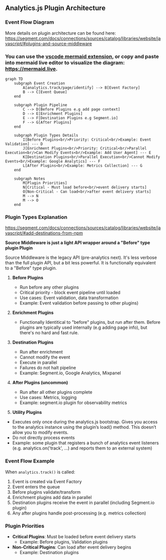 ## Analytics.js Plugin Architecture

### Event Flow Diagram
More details on plugin architecture can be found here:
https://segment.com/docs/connections/sources/catalog/libraries/website/javascript/#plugins-and-source-middleware


### You can use the [vscode mermaid extension](https://marketplace.visualstudio.com/items?itemName=bierner.markdown-mermaid), or copy and paste into mermaid live editor to visualize the diagram: https://mermaid.live.

```mermaid
graph TD
    subgraph Event Creation
        A[analytics.track/page/identify] --> B[Event Factory]
        B --> C[Event Queue]
    end

    subgraph Plugin Pipeline
        C --> D[Before Plugins e.g add page context]
        D --> E[Enrichment Plugins]
        E --> F[Destination Plugins e.g Segment.io]
        F --> G[After Plugins]
    end

    subgraph Plugin Types Details
        I[Before Plugins<br/>Priority: Critical<br/>Example: Event Validation] --- D
        J[Enrichment Plugins<br/>Priority: Critical<br/>Parallel Execution<br/>Can Modify Events<br/>Example: Add User Agent] --- E
        K[Destination Plugins<br/>Parallel Execution<br/>Cannot Modify Events<br/>Example: Google Analytics] --- F
        L[After Plugins<br/>Example: Metrics Collection] --- G
    end

    subgraph Notes
        M[Plugin Priorities]
        N[Critical - Must load before<br/>event delivery starts]
        O[Non-Critical - Can load<br/>after event delivery starts]
        M --> N
        M --> O
    end
```

### Plugin Types Explanation
https://segment.com/docs/connections/sources/catalog/libraries/website/javascript/#add-destinations-from-npm

**Source Middleware is just a light API wrapper around a "Before" type plugin Plugin**

Source Middleware is the legacy API (pre-analytics next). It's less verbose than the full plugin API, but a bit less powerful. It is functionally equivalent to a "Before" type plugin.

1. **Before Plugins**
   - Run before any other plugins
   - Critical priority - block event pipeline until loaded
   - Use cases: Event validation, data transformation
   - Example: Event validation before passing to other plugins)

2. **Enrichment Plugins**
   - Functionally Identitical to "before" plugins, but run after them. Before plugins are typically used internally (e.g adding page info), but there's no hard and fast rule.

3. **Destination Plugins**
   - Run after enrichment
   - Cannot modify the event
   - Execute in parallel
   - Failures do not halt pipeline
   - Example: Segment.io, Google Analytics, Mixpanel

4. **After Plugins (uncommon)**
   - Run after all other plugins complete
   - Use cases: Metrics, logging
   - Example: segment.io plugin for observability metrics

5. **Utility Plugins**
  - Executes only once during the analytics.js bootstrap. Gives you access to the analytics instance using the plugin’s load() method. This doesn’t allow you to modify events.
   - Do not directly process events
   - Example: some plugin that registers a bunch of analytics event listeners (e.g. analytics.on('track', ...) and reports them to an external system)
### Event Flow Example

When `analytics.track()` is called:

1. Event is created via Event Factory
2. Event enters the queue
3. Before plugins validate/transform
4. Enrichment plugins add data in parallel
5. Destination plugins receive the event in parallel (including Segment.io plugin)
6. Any after plugins handle post-processing (e.g. metrics collection)

### Plugin Priorities

- **Critical Plugins**: Must be loaded before event delivery starts
  - Example: Before plugins, Validation plugins
- **Non-Critical Plugins**: Can load after event delivery begins
  - Example: Destination plugins

   